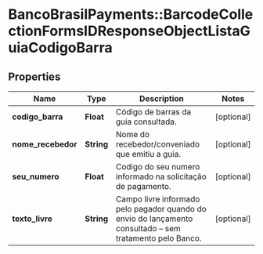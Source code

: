 # BancoBrasilPayments::BarcodeCollectionFormsIDResponseObjectListaGuiaCodigoBarra

## Properties
Name | Type | Description | Notes
------------ | ------------- | ------------- | -------------
**codigo_barra** | **Float** | Código de barras da guia consultada. | [optional] 
**nome_recebedor** | **String** | Nome do recebedor/conveniado que emitiu a  guia. | [optional] 
**seu_numero** | **Float** | Codigo do seu numero  informado na solicitação de pagamento. | [optional] 
**texto_livre** | **String** | Campo livre informado pelo pagador quando do envio do lançamento consultado – sem tratamento pelo Banco. | [optional] 

